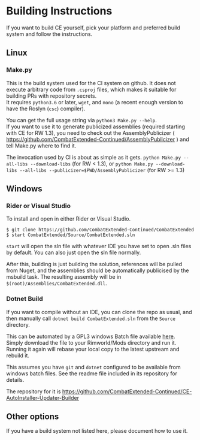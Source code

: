 # Building Instructions
If you want to build CE yourself, pick your platform and preferred build system and follow the instructions.

## Linux
### Make.py
This is the build system used for the CI system on github.  It does not execute arbitrary code from `.csproj` files, which makes it suitable for building PRs with repository secrets.  
It requires `python3.6` or later, `wget`, and `mono` (a recent enough version to have the Roslyn (`csc`) compiler).  

You can get the full usage string via `python3 Make.py --help`.  
If you want to use it to generate publicized assemblies (required starting with CE for RW 1.3), you need to check out the AssemblyPublicizer ( https://github.com/CombatExtended-Continued/AssemblyPublicizer )
and tell Make.py where to find it.

The invocation used by CI is about as simple as it gets.
`python Make.py --all-libs --download-libs` (for RW < 1.3), or
`python Make.py --download-libs --all-libs --publicizer=$PWD/AssemblyPublicizer` (for RW >= 1.3)

## Windows

### Rider or Visual Studio
To install and open in either Rider or Visual Studio.
```
$ git clone https://github.com/CombatExtended-Continued/CombatExtended
$ start CombatExtended/Source/CombatExtended.sln 
```
`start` will open the sln file with whatever IDE you have set to open .sln files by default. You can also just open the sln file normally.

After this, building is just building the solution, references will be pulled from Nuget, and the assemblies should be automatically publicised by the msbuild task. The resulting assembly will be in `$(root)/Assemblies/CombatExtended.dll`.

### Dotnet Build

If you want to compile without an IDE, you can clone the repo as usual, and then manually call `dotnet build CombatExtended.sln` from the `Source` directory.  

This can be automated by a GPL3 windows Batch file available [here](https://raw.githubusercontent.com/CombatExtended-Continued/CE-AutoInstaller-Updater-Builder/main/CE-AutoInstaller-Updater-Builder.bat).  
Simply download the file to your Rimworld/Mods directory and run it.  Running it again will rebase your local copy to the latest upstream and rebuild it.

This assumes you have `git` and `dotnet` configured to be available from windows batch files.  See the readme file included in its repository for details.

The repository for it is https://github.com/CombatExtended-Continued/CE-AutoInstaller-Updater-Builder 

## Other options


If you have a build system not listed here, please document how to use it.
